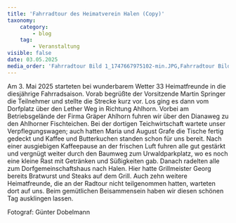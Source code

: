 ```yaml
---
title: 'Fahrradtour des Heimatverein Halen (Copy)'
taxonomy:
    category:
        - blog
    tag:
        - Veranstaltung
visible: false
date: 03.05.2025
media_order: 'Fahrradtour Bild 1_1747667975102-min.JPG,Fahrradtour Bild 4_1747667977036-min.JPG,Fahrradtour Bild 5_1747667979888-min.JPG'
---
```


Am 3. Mai 2025 starteten bei wunderbarem Wetter 33 Heimatfreunde in die diesjährige Fahrradsaison. Vorab begrüßte der Vorsitzende Martin Springer die Teilnehmer und stellte die Strecke kurz vor. Los ging es dann vom Dorfplatz über den Lether Weg in Richtung Ahlhorn. Vorbei am Betriebsgelände der Firma Gräper Ahlhorn fuhren wir über den Dianaweg zu den Ahlhorner Fischteichen. Bei der dortigen Teichwirtschaft wartete unser Verpflegungswagen; auch hatten Maria und August Grafe die Tische fertig gedeckt und Kaffee und Butterkuchen standen schon für uns bereit. Nach einer ausgiebigen Kaffeepause an der frischen Luft fuhren alle gut gestärkt und vergnügt weiter durch den Baumweg zum Urwaldparkplatz, wo es noch eine kleine Rast mit Getränken und Süßigkeiten gab. Danach radelten alle zum Dorfgemeinschaftshaus nach Halen. Hier hatte Grillmeister Georg bereits Bratwurst und Steaks auf dem Grill. Auch zehn weitere Heimatfreunde, die an der Radtour nicht teilgenommen hatten, warteten dort auf uns. Beim gemütlichen Beisammensein haben wir diesen schönen Tag ausklingen lassen.

Fotograf: Günter Dobelmann